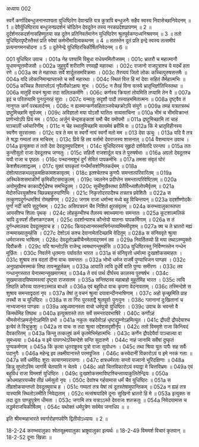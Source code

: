 अध्यायः 002

स्वर्गे कर्णादिबन्धुजनानपश्यता युधिष्ठिरेण देवान्प्रति यत्र कुत्रापि बन्धुजनैः सहैव स्वस्य निवासेच्छानिवेदनम् ॥ 1 ॥ देवैर्युधिष्ठिराय बन्धुजनप्रदर्शनं चोदितेन देवदूतेन तस्य नरकप्रदेशप्रापणम् ॥ 2 ॥ दुर्दर्शनरकदर्शनासहिष्णुतया सह दूतेन प्रतिनिवर्तमानेन युधिष्ठिरेण श्रुतपूर्वकण्ठध्वनिश्रवणम् ॥ 3 ॥ ततो युधिष्ठिरपृष्टैस्तैस्तं प्रति स्वेषां कर्मभीमादित्वकथनम् ॥ 4 ॥ ततस्तेन दूतं प्रति इन्द्रे स्वस्य तत्समीपं प्रत्यनागमनचोदना ॥ 5 ॥ दूतेनेन्द्रे युधिष्ठिरचिकीर्षितनिवेदनम् ॥ 6 ॥

001	युधिष्ठिर उवाच ।
001a	नेह पश्यामि विबुधा राधेयममितौजसम् ।
001c	भ्रातरौ च महात्मानौ युधामन्यूत्तमौजसौ ॥
002a	जुहुवुर्ये शरीराणि रणवह्नौ महारथाः ।
002c	राजानो राजपुत्राश्च ये मदर्थे हता रणे ॥
003a	क्व ते महारथाः सर्वे शार्दूलसमविक्रमाः ।
003c	तैरप्ययं जितो लोकः कच्चित्पुरुषसत्तमैः ॥
004a	यदि लोकानिमान्प्राप्तास्ते च सर्वे महारथाः ।
004c	स्थितं वित्त हि मां देवाः सहितं तैर्महात्मभिः ॥
005a	कच्चिन्न तैरवाप्तोऽयं नृपैर्लोकोऽक्षयः शुभः ।
005c	न तैरहं विना वत्स्ये भ्रातृभिर्ज्ञातिभिस्तथा ॥
006a	मातुर्हि वचनं श्रुत्वा तदा सलिलकर्मणि ।
006c	कर्णस्य क्रियतां तोयमिति तप्यामि तेन वै ॥
007a	इदं च परितप्यामि पुनःपुनरहं सुराः ।
007c	यन्मातुः सदृशौ पादौ तस्याहममितात्मनः ॥
008a	दृष्ट्वैव तं नानुगतः कर्णं परबलार्दनम् ।
008c	न ह्यस्मान्कर्णसहिताञ्जयेच्छक्रोऽपि संयुगे ॥
009a	तमहं यत्रतत्रस्थं द्रष्टुमिच्छामि सूर्यजम् ।
009c	अविज्ञातो मया योऽसौ घातितः सव्यसाचिना ॥
010a	भीमं च भीमविक्रान्तं प्राणेभ्योऽपि प्रियं मम ।
010c	अर्जुनं चेन्द्रसङ्काशं यमौ चैव यमोपमौ ॥
011a	द्रष्टुमिच्छामि तां चाहं पाञ्चालीं धर्मचारिणीम् ।
011c	न चेह स्थातुमिच्छामि सत्यमेवं ब्रवीमि वः ॥
012a	किं मे भ्रातृविहीनस्य स्वर्गेण सुरसत्तमाः ।
012c	यत्र ते मम स स्वर्गो नायं स्वर्गो मतो मम ॥
013	देवा ऊचुः ।
013a	यदि वै तत्र ते श्रद्धा गम्यतां तत्र माचिरम् ।
013c	प्रिये हि तव वर्तामो देवराजस्य शासनात् ॥
014	वैशम्पायन उवाच ।
014a	इत्युक्त्वा तं ततो देवा देवदूतमुपादिशन् ।
014c	युधिष्ठिरस्य सुहृदो दर्शयेतदि परन्तप ॥
015a	ततः कुन्तीसुतो राजा देवदूतश्च जग्मतुः ।
015c	सहितौ राजशार्दूल यत्र ते पुरुषर्षभाः ॥
016a	अग्रतो देवदूतश्च ययौ राजा च पृष्ठतः ।
016c	पन्थानमशुभं दुर्गं सेवितं पापकर्मभिः ॥
017a	तमसा संवृतं घोरं केशशैवलशाद्वलम् ।
017c	युक्तं पापकृतां गन्धैर्मांसशोणितकर्दमम् ॥
018a	दंशोत्पातकभल्लूकमक्षिकामशकावृतम् ।
018c	इतश्चेतश्च कुणपैः समन्तात्परिवारितम् ॥
019a	अस्थिकेशसमाकीर्णं कृमिकीटसमाकुलम् ।
019c	ज्वलनेन प्रदीप्तेन समन्तात्परिवेष्टितम् ॥
020a	अयोमुखैश्च काकाद्यैर्गृध्रैश्च समभिद्रुतम् ।
020c	सूचीमुखैस्तथा प्रेतैर्विन्ध्यशैलोपमैर्वृतम् ॥
021a	मेदोरुधिरयुक्तैश्च च्छिन्नबाहूरुपाणिभिः ।
021c	निकृत्तोदरपादैश्च तत्रतत्र प्रवेशितैः ॥
022a	स तत्कुणपदुर्गन्धमशिवं रोमहर्षणम् ।
022c	जगाम राजा धर्मान्मा मध्ये बहु विचिन्तयन् ॥
023a	ददर्शोष्णोदकैः पूर्णां नदीं चापि सुदुर्गमाम् ।
023c	असिपत्रवनं चैव निशितं क्षुरसंवृतम् ॥
024a	करम्भवालुकास्तप्ता आयसीश्च शिलाः पृथक् ।
024c	लोहकुम्भीश्च तैलस्य क्वाथ्यमानाः समन्ततः ॥
025a	कूटशाल्मलिकं चापि दुःस्पर्शं तीक्ष्णकण्टकम् ।
025c	ददर्शान्याश्च कौन्तेयो यातनाः पापकर्मिणाम् ॥
026a	स तं दुर्गन्धमालक्ष्य देवदूतमुवाच ह ।
026c	कियदध्वानमस्माभिर्गन्तव्यमिममीदृशम् ॥
027a	क्व च ते भ्रातरो मह्यं तन्ममाख्यातुमर्हसि ।
027c	देशोऽयं कश्च देवानामेतदिच्छामि वेदितुम् ॥
028a	स संनिववृते श्रुत्वा धर्मराजस्य भाषितम् ।
028c	देवदूतोऽब्रवीचैनमेतावद्गमनं तव ॥
029a	निवर्तितव्यो हि मया तथाऽस्म्युक्तो दिवौकसैः ।
029c	यदि श्रान्तोऽसि राजेन्द्र त्वमथागन्तुमर्हसि ॥
030a	युधिष्ठिरस्तु निर्विण्णस्तेन गन्धेन मूर्छितः ।
030c	निवर्तने धृतमनाः पर्यावर्तत भारत ॥
031a	सं संनिवृत्तो धर्मात्मा दुःखशोकसमाहतः ।
031c	शुश्राव तत्र वदतां दीना वाचः समन्ततः ॥
032a	भोभो धर्मज राजर्षे पुण्याभिजन पाण्डव ।
032c	अनुग्रहार्थमस्माकं तिष्ठ तावन्मुहूर्तकम् ॥
033a	आयाति त्वयि दुर्धर्षे वाति पुण्यः समीरणः ।
033c	तव गन्धानुगस्तात येनास्मान्सुखमागमत् ॥
034a	ते वयं पार्थ दीर्घस्य कालस्य पुरुषर्षभ ।
034c	सुखमासादयिष्यामस्त्वां दृष्ट्वा राजसत्तम ॥
035a	सन्तिष्ठस्व महाबाहो मुहूर्तमिह भारत ।
035c	त्वयि तिष्ठति कौरव्य यातनाऽस्मान्न बाधते ॥
036a	एवं बहुविधा वाचः कृपणा वेदनावताम् ।
036c	तस्मिन्देशे स शुश्राव समन्ताद्वदतां नृप ॥
037a	तेषां तु वचनं श्रुत्वा दयावान्दीनभाषिणाम् ।
037c	अहो कृच्छ्रमिति प्राह तस्थौ स च युधिष्ठिरः ॥
038a	स ता गिरः पुरस्ताद्वै श्रुतपूर्वाः पुनःपुनः ।
038c	ग्लानानां दुःखितानां च नाभ्यजानत पाण्डवः ॥
039a	अबुध्यमानस्ता वाचो धर्मपुत्रो युधिष्ठिरः ।
039c	उवाच के भवन्तो वै किमर्थमिह तिष्ठथ ॥
040a	इत्युक्तास्ते ततः सर्वे समन्तादवभाषिरे ।
040c	कर्णोऽहं भीमसेनोऽहमर्जुनोऽहमिति प्रभो ॥
041a	नकुलः सहदेवोऽहं धृष्टद्युम्नोऽहमित्युत ।
041c	द्रौपदी द्रौपदेयाश्च इत्येवं ते विचुक्रुशुः ॥
042a	ता वाचः स तदा श्रुत्वा तद्देशसदृशीर्नृप ।
042c	ततो विममृशे राजा किन्त्विदं दैवकारितम् ॥
043a	किन्तु तत्कलुषं कर्म कृतमेभिर्महात्मभिः ।
043c	कर्णेन द्रौपदेयैर्वा पाञ्चाल्या वा सुमध्यया ॥
044a	य इमे पापगन्धेऽस्मिन्देशे सन्ति सुदारुणे ।
044c	नाहं जानामि सर्वेषां दुष्कृतं पुण्यकर्मणाम् ॥
045a	किं कृत्वा धृतराष्ट्रस्य पुत्रो राजा सुयोधनः ।
045c	तथा श्रिया युतः पापैः सह सर्वैः पदानुगैः ॥
046a	महेन्द्र इव लक्ष्मीवानास्ते परमपूजितः ।
046c	कस्येदानीं विकारोऽयं य इमे नरकं गताः ॥
047a	सर्वे धर्मविदः शूराः सत्यागमपरायणाः ।
047c	क्षत्रधर्मरताः सन्तो यज्वानो भूरिदक्षिणाः ॥
048a	किन्नु सुप्तोऽस्मि जागर्मि चेतयामि न चेतये ।
048c	अहो चित्तविकारोऽयं स्याद्वा मे चित्तविभ्रमः ॥
049a	एवं बहुविधं राजा विममर्श युधिष्ठिरः ।
049c	दुःखशोकसमाविष्टश्चिन्ताव्याकुलितेन्द्रियः ॥
050a	क्रोधमाहारयच्चैव तीव्रं धर्मसुतो नृपः ।
050c	देवांश्च गर्हयामास धर्मं चैव युधिष्ठिरः ॥
051a	स तीव्रशोकसन्तप्तो देवदूतमुवाच ह ।
051c	गम्यतां तत्र येषां त्वं दूतस्तेषामुपान्तिकम् ॥
052a	न ह्यहं तत्र यास्यामि स्थितोऽस्मीति निवेद्यताम् ।
052c	मत्संश्रयादिमे दूनाः सुखिनो भ्रातरो हि मे ॥
053a	इत्युक्तः स तदा दूतः पाण्डुपुत्रेण धीमता ।
053c	जगामि तत्र यत्राऽऽस्ते देवराजः शतक्रतुः ॥
054a	निवेदयामास च तद्धर्मराजचिकीर्षितम् ।
054c	यथोक्तं धर्मपुत्रेण सर्वमेव जनाधिप ॥ ॥

इति श्रीमन्महाभारते स्वर्गारोहणपर्वणि द्वितीयोऽध्यायः ॥ 2 ॥

18-2-24 करम्भवालुकाः श्वेतसूक्ष्मवालुका भ्राष्ट्रवालुका इत्यर्थः ॥ 18-2-49 विममर्श विचारं कृतवान् ॥ 18-2-52 दूनाः खिन्नाः ॥ 
